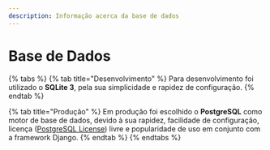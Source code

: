 ```yaml
---
description: Informação acerca da base de dados
---
```


# Base de Dados

{% tabs %}
{% tab title="Desenvolvimento" %}
Para desenvolvimento foi utilizado o **SQLite 3**, pela sua simplicidade e rapidez de configuração.
{% endtab %}

{% tab title="Produção" %}
Em produção foi escolhido o **PostgreSQL** como motor de base de dados, devido à sua rapidez, facilidade de configuração, licença \([PostgreSQL License](https://opensource.org/licenses/postgresql)\) livre e popularidade de uso em conjunto com a framework Django. 
{% endtab %}
{% endtabs %}



